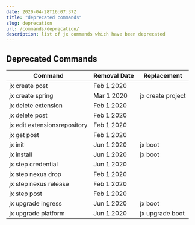 ```yaml
---
date: 2020-04-28T16:07:37Z
title: "deprecated commands"
slug: deprecation
url: /commands/deprecation/
description: list of jx commands which have been deprecated
---
```



## Deprecated Commands



| Command        | Removal Date   | Replacement  |
|----------------|----------------|--------------|
| jx create post | Feb 1 2020 |  |
| jx create spring | Mar 1 2020 | jx create project |
| jx delete extension | Feb 1 2020 |  |
| jx delete post | Feb 1 2020 |  |
| jx edit extensionsrepository | Feb 1 2020 |  |
| jx get post | Feb 1 2020 |  |
| jx init | Jun 1 2020 | jx boot |
| jx install | Jun 1 2020 | jx boot |
| jx step credential | Jun 1 2020 |  |
| jx step nexus drop | Feb 1 2020 |  |
| jx step nexus release | Feb 1 2020 |  |
| jx step post | Feb 1 2020 |  |
| jx upgrade ingress | Jun 1 2020 | jx boot |
| jx upgrade platform | Jun 1 2020 | jx upgrade boot |

